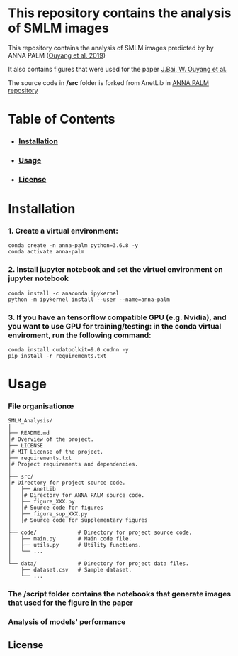 # This repository contains the analysis of SMLM images 

This repository contains the analysis of SMLM images predicted by by ANNA PALM ([Ouyang et al. 2019](https://www.nature.com/articles/nbt.4106))

It also contains figures that were used for the paper [J.Bai, W. Ouyang et al.]()

The source code in __/src__ folder is forked from AnetLib in [ANNA PALM repository](https://github.com/imodpasteur/ANNA-PALM/tree/master/AnetLib)


# Table of Contents

* ### [Installation](#installation)
* ### [Usage](#usage)
* ### [License](#license)

# Installation

### 1. Create a virtual environment:

```
conda create -n anna-palm python=3.6.8 -y
conda activate anna-palm
```

### 2. Install jupyter notebook and set the virtuel environment on jupyter notebook
```
conda install -c anaconda ipykernel
python -m ipykernel install --user --name=anna-palm
```

### 3. If you have an tensorflow compatible GPU (e.g. Nvidia), and you want to use GPU for training/testing: in the conda virtual enviroment, run the following command:

```
conda install cudatoolkit=9.0 cudnn -y
pip install -r requirements.txt
```


# Usage

### File organisationœ

```
SMLM_Analysis/
│
├── README.md         
│# Overview of the project.
├── LICENSE           
│# MIT License of the project.
├── requirements.txt  
│# Project requirements and dependencies.
│   
├── src/            
│# Directory for project source code.
│   ├── AnetLib   
│   │# Directory for ANNA PALM source code.
│   ├── figure_XXX.py         
│   │# Source code for figures
│   ├── figure_sup_XXX.py         
│   │# Source code for supplementary figures
│
├── code/             # Directory for project source code.
│   ├── main.py       # Main code file.
│   ├── utils.py      # Utility functions.
│   └── ...
│
└── data/             # Directory for project data files.
    ├── dataset.csv   # Sample dataset.
    └── ...
```
### The /script folder contains the notebooks that generate images that used for the figure in the paper

### Analysis of models' performance


## License






